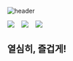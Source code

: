 ![header](https://capsule-render.vercel.app/api?type=wave&color=auto&height=300&section=header&text=Welcome!%2&fontSize=90)

<img src="https://img.shields.io/badge/React-61DAFB?style=flat&logo=React&logoColor=white"/> &nbsp;&nbsp;    <img src="https://img.shields.io/badge/JavaScript-F7DF1E?style=flat&logo=JavaScript&logoColor=white"/> &nbsp;&nbsp;   <img src="https://img.shields.io/badge/TypeScript-3178C6?style=flat&logo=TypeScript&logoColor=white"/>

<h2>열심히, 즐겁게!</h2>
<!--
[![Solved.ac
프로필](http://mazassumnida.wtf/api/v2/generate_badge?boj=daechul)](https://solved.ac/{daechul})

[![Hits](https://hits.seeyoufarm.com/api/count/incr/badge.svg?url=https%3A%2F%2Fgithub.com%2Feocjf4701%2Feocjf4701&count_bg=%2379C83D&title_bg=%23555555&icon=&icon_color=%23E7E7E7&title=hits&edge_flat=false)](https://hits.seeyoufarm.com)

[![Top Langs](https://github-readme-stats.vercel.app/api/top-langs/?username=eocjf4701&langs_count=8)](https://github.com/eocjf4701/github-readme-stats)

![Anurag's GitHub stats](https://github-readme-stats.vercel.app/api?username=eocjf4701&show_icons=true&theme=radical)
-->
<!--
**eocjf4701/eocjf4701** is a ✨ _special_ ✨ repository because its `README.md` (this file) appears on your GitHub profile.

Here are some ideas to get you started:

- 🔭 I’m currently working on ...
- 🌱 I’m currently learning ...
- 👯 I’m looking to collaborate on ...
- 🤔 I’m looking for help with ...
- 💬 Ask me about ...
- 📫 How to reach me: ...
- 😄 Pronouns: ...
- ⚡ Fun fact: ...
-->

